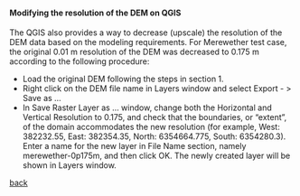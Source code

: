 #### Modifying the resolution of the DEM on QGIS

The QGIS also provides a way to decrease (upscale) the resolution of the DEM data based on the modeling requirements. For Merewether test case, the original 0.01 m resolution of the DEM was decreased to 0.175 m according to the following procedure:  
-	Load the original DEM following the steps in section 1.
- Right click on the DEM file name in Layers window and select Export - > Save as …
-	In Save Raster Layer as … window, change both the Horizontal and Vertical Resolution to 0.175, and check that the boundaries, or “extent”, of the domain accommodates the new resolution (for example, West: 382232.55, East: 382354.35, North: 6354664.775, South: 6354280.3). Enter a name for the new layer in File Name section, namely merewether-0p175m, and then click OK. The newly created layer will be shown in Layers window.


[back](/Merewether2.md)

